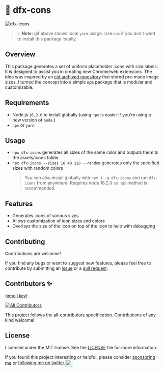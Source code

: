 # 🎨 dfx-cons

![dfx-icons](https://github.com/itsbrex/dfx-icons/assets/9772694/df68be57-063c-4b17-af3b-2b598373cead)

> 💡 **Note:** gif above shows local `yarn` usage. Use `npx` if you don't want to install this package locally.
## Overview
This package generates a set of uniform placeholder icons with size labels. It is designed to assist you in creating new Chrome/web extensions. The idea was inspired by an [old archived repository](https://github.com/jbrudvik/chrome-extension-icon-sizes) that stored pre-made image sizes. I turned the concept into a simple `npm` package that is modular and customizable.

## Requirements

- Node.js `16.2.0` to install globally (using `npx` is easier if you're using a new version of `node`.)
- `npm` or `yarn`

## Usage

- `npx dfx-icons` generates all sizes of the same color and outputs them to the assets/icons folder
- `npx dfx-icons --sizes 16 48 128 --random` generates only the specified sizes with random colors
  > You can also install globally with `npm i -g dfx-icons` and run `dfx-icons` from anywhere. Requires node 16.2.0 so `npx` method is recommended.

## Features

- Generates icons of various sizes
- Allows customization of icon sizes and colors
- Overlays the size of the icon on top of the icon to help with debugging

## Contributing

Contributions are welcome!

If you find any bugs or want to suggest new features, please feel free to contribute by submitting an [issue](https://github.com/itsbrex/dfx-icons/issues) or a [pull request](https://github.com/itsbrex/dfx-icons/pulls).

## Contributors ✨

([emoji key](https://github.com/all-contributors/all-contributors#emoji-key)):

<!-- ALL-CONTRIBUTORS-BADGE:START - Do not remove or modify this section -->

[![All Contributors](https://img.shields.io/github/all-contributors/itsbrex/dfx-icons?color=ee8449&style=flat-square)](##Contributing)

<!-- ALL-CONTRIBUTORS-BADGE:END -->

<!-- ALL-CONTRIBUTORS-LIST:START - Do not remove or modify this section -->
<!-- prettier-ignore-start -->
<!-- markdownlint-disable -->

<!-- markdownlint-restore -->
<!-- prettier-ignore-end -->

<!-- ALL-CONTRIBUTORS-LIST:END -->

This project follows the [all-contributors](https://allcontributors.org/) specification. Contributions of any kind welcome!

## License

Licensed under the MIT license. See the [LICENSE](./LICENSE) file for more information.

If you found this project interesting or helpful, please consider [sponsoring me](https://github.com/sponsors/itsbrex) or <a href="https://twitter.com/itsbrex">following me on twitter <img src="https://storage.googleapis.com/saasify-assets/twitter-logo.svg" alt="twitter" height="24px" align="center"></a>
